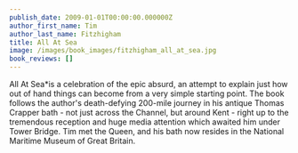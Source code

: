 ```yaml
---
publish_date: 2009-01-01T00:00:00.000000Z
author_first_name: Tim
author_last_name: Fitzhigham
title: All At Sea
image: /images/book_images/fitzhigham_all_at_sea.jpg
book_reviews: []
---
```

All At Sea*is a celebration of the epic absurd, an attempt to explain just how out of hand things can become from a very simple starting point. The book follows the author's death-defying 200-mile journey in his antique Thomas Crapper bath - not just across the Channel, but around Kent - right up to the tremendous reception and huge media attention which awaited him under Tower Bridge. Tim met the Queen, and his bath now resides in the National Maritime Museum of Great Britain.